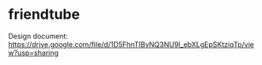# friendtube
Design document: https://drive.google.com/file/d/1D5FhnTIBvNQ3NU9l_ebXLgEpSKtziqTp/view?usp=sharing